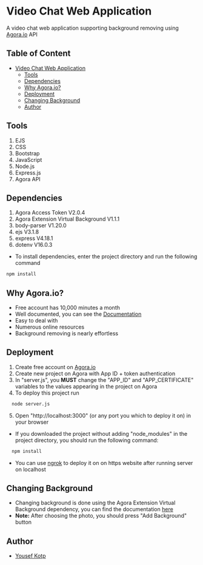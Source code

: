 
# Video Chat Web Application

A video chat web application supporting background removing using [Agora.io](https://www.agora.io/en/) API



## Table of Content
- [Video Chat Web Application](#video-chat-web-application)
  * [Tools](#tools)
  * [Dependencies](#dependencies)
  * [Why Agora.io?](#why-agoraio-)
  * [Deployment](#deployment)
  * [Changing Background](#changing-background)
  * [Author](#author)

## Tools
1. EJS
2. CSS
3. Bootstrap
4. JavaScript
5. Node.js
6. Express.js
7. Agora API


## Dependencies
1. Agora Access Token V2.0.4
2. Agora Extension Virtual Background V1.1.1
3. body-parser V1.20.0
4. ejs V3.1.8
5. express V4.18.1
6. dotenv V16.0.3

- To install dependencies, enter the project directory and run the following command
```bash
npm install
```
## Why Agora.io?
- Free account has 10,000 minutes a month
- Well documented, you can see the [Documentation](https://docs.agora.io/en/Video/API%20Reference/web_ng/index.html)
- Easy to deal with
- Numerous online resources
- Background removing is nearly effortless



## Deployment
1. Create free account on [Agora.io](https://www.agora.io/en/) 
2. Create new project on Agora with App ID + token authentication
3. In "server.js", you **MUST** change the "APP_ID" and "APP_CERTIFICATE" variables to the values appearing in the project on Agora
4. To deploy this project run
```bash
  node server.js
```
5. Open "http://localhost:3000" (or any port you which to deploy it on) in your browser
- If you downloaded the project without adding "node_modules" in the project directory, you should run the following command:
```bash
  npm install
```
- You can use [ngrok](https://ngrok.com/) to deploy it on on https website after running server on localhost

## Changing Background
- Changing background is done using the Agora Extension Virtual Background dependency, you can find the documentation [here](https://docs.agora.io/en/Video/virtual_background_web_ng?platform=Web)
- **Note:** After choosing the photo, you should press "Add Background" button
## Author
- [Yousef Kotp](https://www.github.com/yousefkotp)

